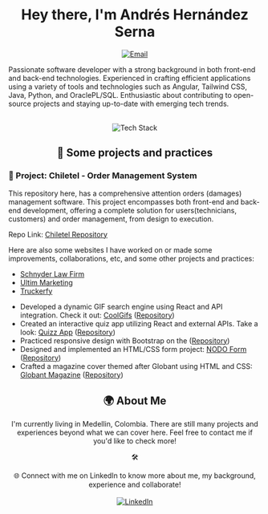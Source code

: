 <div align="center">
  <h1> Hey there, I'm Andrés Hernández Serna</h1>
</div>

<p align="center">
  <a href="mailto:mauricioserna123@gmail.com">
    <img src="https://img.shields.io/badge/Email-mauricioserna123%40gmail.com-blue?style=for-the-badge&logo=gmail" alt="Email">
  </a>
</p>

<p>
  Passionate software developer with a strong background in both front-end and back-end technologies. Experienced in crafting efficient applications using a variety of tools and technologies such as Angular, Tailwind CSS, Java, Python, and OraclePL/SQL. Enthusiastic about contributing to open-source projects and staying up-to-date with emerging tech trends.
</p>
<br>


<div align="center">
  <img src="https://res.cloudinary.com/dciwzdk4j/image/upload/v1693498075/techstack_qytlq6.gif" alt="Tech Stack">
</div>

<h2 align="center">🚀 Some projects and practices</h2>

<div>
  <h3>🔧 Project: Chiletel - Order Management System</h3>
  <p>This repository here, has a comprehensive attention orders (damages) management software. This project encompasses both front-end and back-end development, offering a complete solution for users(technicians, customers) and order management, from design to execution.</p>
  <p>Repo Link: <a href="https://github.com/andreshserna/chiletel">Chiletel Repository</a></p>
</div>
  <p>Here are also some websites I have worked on or made some improvements, collaborations, etc, and some other projects and practices:</p>
  <ul>
    <li><a href="https://www.schnyderlawfirm.com/">Schnyder Law Firm</a></li>
    <li><a href="https://www.ultimmarketing.com/">Ultim Marketing</a></li>
    <li><a href="https://truckerfy.com/home.html">Truckerfy</a></li>
  </ul>

</div>


- Developed a dynamic GIF search engine using React and API integration. Check it out: [CoolGifs](https://coolgifsapp.netlify.app/) ([Repository](https://github.com/yourusername/coolgifs-repo))
- Created an interactive quiz app utilizing React and external APIs. Take a look: [Quizz App](https://quizzapp-andreshserna.netlify.app/) ([Repository](https://github.com/andreshserna/quizapp-main))
- Practiced responsive design with Bootstrap on the ([Repository](https://github.com/andreshserna/AvengersAssemble-Website))
- Designed and implemented an HTML/CSS form project: [NODO Form](https://andreshserna.github.io/Form-for-NODO/) ([Repository](https://github.com/andreshserna/Form-for-NODO))
- Crafted a magazine cover themed after Globant using HTML and CSS: [Globant Magazine](https://andreshserna.github.io/Magazine-cover-of-Globant/) ([Repository](https://github.com/andreshserna/Magazine-cover-of-Globant))

<h2 align="center">🌍 About Me</h2>


<p align="center">
 I'm currently living in Medellin, Colombia. There are still many projects and experiences beyond what we can cover here. Feel free to contact me if you'd like to check more!
</p>

<p align="center">
  🛠️ 
</p>

<p align="center">
  🌐 Connect with me on LinkedIn to know more about me, my background, experience and collaborate!
  <br><br>
  <a href="https://www.linkedin.com/in/andres-hernandez-serna-front-end-developer" target="_blank">
    <img src="https://img.shields.io/badge/LinkedIn-Andr%C3%A9s%20Hern%C3%A1ndez%20Serna-blue?style=for-the-badge&logo=linkedin" alt="LinkedIn">
  </a>
</p>

